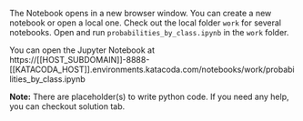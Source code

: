 
The Notebook opens in a new browser window. You can create a new notebook or open a local one. Check out the local folder `work` for several notebooks. Open and run `probabilities_by_class.ipynb` in the `work` folder.

You can open the Jupyter Notebook at https://[[HOST_SUBDOMAIN]]-8888-[[KATACODA_HOST]].environments.katacoda.com/notebooks/work/probabilities_by_class.ipynb


**Note:**
There are placeholder(s) to write python code. If you need any help, you can checkout solution tab.